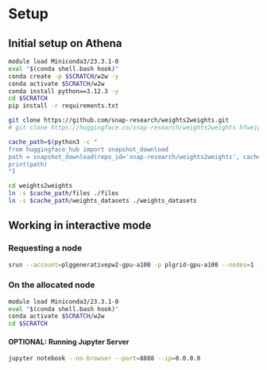 # Setup

## Initial setup on Athena
```bash
module load Miniconda3/23.3.1-0 
eval "$(conda shell.bash hook)"
conda create -p $SCRATCH/w2w -y
conda activate $SCRATCH/w2w
conda install python==3.12.3 -y
cd $SCRATCH
pip install -r requirements.txt

git clone https://github.com/snap-research/weights2weights.git
# git clone https://huggingface.co/snap-research/weights2weights hfweights2weights 

cache_path=$(python3 -c "
from huggingface_hub import snapshot_download
path = snapshot_download(repo_id='snap-research/weights2weights', cache_dir='/net/tscratch/people/plgkingak/.cache')
print(path)
")

cd weights2weights
ln -s $cache_path/files ./files
ln -s $cache_path/weights_datasets ./weights_datasets


```

## Working in interactive mode
### Requesting a node
```bash
srun --account=plggenerativepw2-gpu-a100 -p plgrid-gpu-a100 --nodes=1 --ntasks-per-node=1 --time=01:00:00 --gres gpu:1 --mem 40G --pty bash -i 
```

### On the allocated node
```bash
module load Miniconda3/23.3.1-0 
eval "$(conda shell.bash hook)"
conda activate $SCRATCH/w2w
cd $SCRATCH
```
#### OPTIONAL: Running Jupyter Server
```bash
jupyter notebook --no-browser --port=8888 --ip=0.0.0.0
```